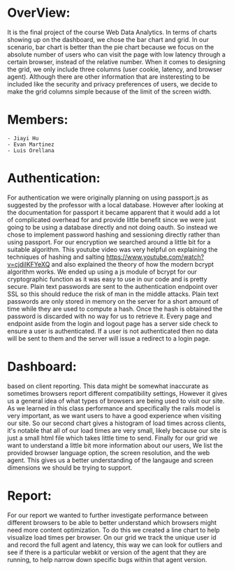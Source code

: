 # OverView:

It is the final project of the course Web Data Analytics. In terms of charts showing up on the dashboard, we chose the bar chart and grid. In our scenario, bar chart is better than the pie chart because we focus on the absolute number of users who can visit the page with low latency through a certain browser, instead of the relative number. When it comes to designing the grid, we only include three columns (user cookie, latency, and browser agent). Although there are other information that are insteresting to be included like the security and privacy preferences of users, we decide to make the grid columns simple because of the limit of the screen width.

# Members:

    - Jiayi Hu
    - Evan Martinez
    - Luis Orellana

# Authentication:

For authentication we were originally planning on using passport.js as suggested by the professor with a local database. However after looking at the documentation for passport it became apparent that it would add a lot of complicated overhead for and provide little benefit since we were just going to be using a database directly and not doing oauth. So instead we chose to implement password hashing and sessioning directly rather than using passport. For our encryption we searched around a little bit for a suitable algorithm. This youtube video was very helpful on explaining the techniques of hashing and salting https://www.youtube.com/watch?v=cjdiIKFYeXQ and also explained the theory of how the modern bcrypt algorithm works. We ended up using a js module of bcrypt for our cryptographic function as it was easy to use in our code and is pretty secure. Plain text passwords are sent to the authentication endpoint over SSL so this should reduce the risk of man in the middle attacks. Plain text passwords are only stored in memory on the server for a short amount of time while they are used to compute a hash. Once the hash is obtained the password is discarded with no way for us to retrieve it. Every page and endpoint aside from the login and logout page has a server side check to ensure a user is authenticated. If a user is not authenticated then no data will be sent to them and the server will issue a redirect to a login page.

# Dashboard:

based on client reporting. This data might be somewhat inaccurate as sometimes browsers report different compatibility settings, However it gives us a general idea of what types of browsers are being used to visit our site. As we learned in this class performance and specifically the rails model is very important, as we want users to have a good experience when visiting our site. So our second chart gives a histogram of load times across clients, it's notable that all of our load times are very small, likely because our site is just a small html file which takes little time to send. Finally for our grid we want to understand a little bit more information about our users, We list the provided browser language option, the screen resolution, and the web agent. This gives us a better understanding of the langauge and screen dimensions we should be trying to support.

# Report:

For our report we wanted to further investigate performance between different browsers to be able to better understand which browsers might need more content optimization. To do this we created a line chart to help visualize load times per browser. On our grid we track the unique user id and record the full agent and latency, this way we can look for outliers and see if there is a particular webkit or version of the agent that they are running, to help narrow down specific bugs within that agent version.
